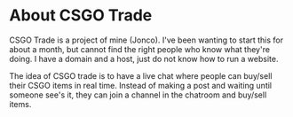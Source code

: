 About CSGO Trade
=====

CSGO Trade is a project of mine (Jonco). I've been wanting to start this for about a month, but cannot find the right people who know what they're doing. I have a domain and a host, just do not know how to run a website.

The idea of CSGO trade is to have a live chat where people can buy/sell their CSGO items in real time. Instead of making a post and waiting until someone see's it, they can join a channel in the chatroom and buy/sell items.
